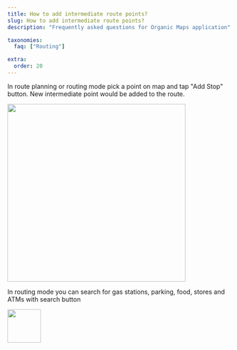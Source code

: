 ```yaml
---
title: How to add intermediate route points?
slug: How to add intermediate route points?
description: "Frequently asked questions for Organic Maps application"

taxonomies:
  faq: ["Routing"]

extra:
  order: 20
---
```


In route planning or routing mode pick a point on map and tap "Add Stop" button. New intermediate point would be added to the route.

<img src="/faq/routing-02-intermediate/add-stop.jpg" width="400px"/>

In routing mode you can search for gas stations, parking, food, stores and ATMs with search button

<img src="/faq/routing-02-intermediate/route-search.jpg" width="75px"/>

